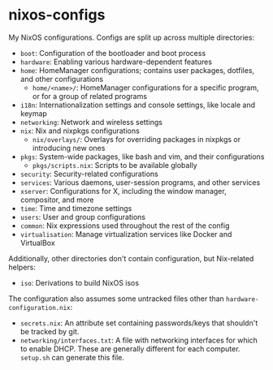 # nixos-configs

My NixOS configurations. Configs are split up across multiple directories:

- `boot`: Configuration of the bootloader and boot process
- `hardware`: Enabling various hardware-dependent features
- `home`: HomeManager configurations; contains user packages, dotfiles, and
  other configurations
  - `home/<name>/`: HomeManager configurations for a specific program, or for
    a group of related programs
- `i18n`: Internationalization settings and console settings, like locale and
  keymap
- `networking`: Network and wireless settings
- `nix`: Nix and nixpkgs configurations
  - `nix/overlays/`: Overlays for overriding packages in nixpkgs or introducing
    new ones
- `pkgs`: System-wide packages, like bash and vim, and their configurations
  - `pkgs/scripts.nix`: Scripts to be available globally
- `security`: Security-related configurations
- `services`: Various daemons, user-session programs, and other services
- `xserver`: Configurations for X, including the window manager, compositor,
  and more
- `time`: Time and timezone settings
- `users`: User and group configurations
- `common`: Nix expressions used throughout the rest of the config
- `virtualisation`: Manage virtualization services like Docker and VirtualBox

Additionally, other directories don't contain configuration, but Nix-related
helpers:

- `iso`: Derivations to build NixOS isos

The configuration also assumes some untracked files other than
`hardware-configuration.nix`:

- `secrets.nix`: An attribute set containing passwords/keys that shouldn't be
  tracked by git.
- `networking/interfaces.txt`: A file with networking interfaces for which to
  enable DHCP. These are generally different for each computer. `setup.sh` can
  generate this file.

